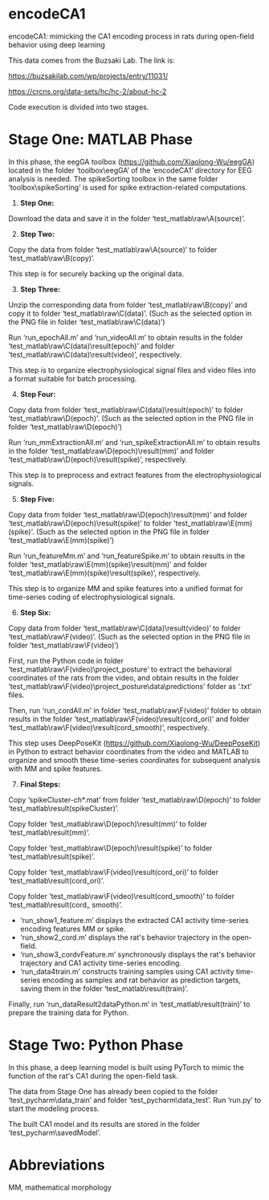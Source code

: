 # encodeCA1

encodeCA1: mimicking the CA1 encoding process in rats during open-field behavior using deep learning

This data comes from the Buzsaki Lab. The link is:

https://buzsakilab.com/wp/projects/entry/11031/

https://crcns.org/data-sets/hc/hc-2/about-hc-2


Code execution is divided into two stages.


# Stage One: MATLAB Phase

In this phase, the eegGA toolbox (https://github.com/Xiaolong-Wu/eegGA) located in the folder ‘toolbox\eegGA’ of the ‘encodeCA1’ directory for EEG analysis is needed. The spikeSorting toolbox in the same folder ‘toolbox\spikeSorting’ is used for spike extraction-related computations.

1. **Step One:**

Download the data and save it in the folder ‘test_matlab\raw\A(source)’.

2. **Step Two:**

Copy the data from folder ‘test_matlab\raw\A(source)’ to folder ‘test_matlab\raw\B(copy)’.

This step is for securely backing up the original data.

3. **Step Three:**

Unzip the corresponding data from folder ‘test_matlab\raw\B(copy)’ and copy it to folder ‘test_matlab\raw\C(data)’. (Such as the selected option in the PNG file in folder ‘test_matlab\raw\C(data)’)

Run ‘run_epochAll.m’ and ‘run_videoAll.m’ to obtain results in the folder ‘test_matlab\raw\C(data)\result(epoch)’ and folder ‘test_matlab\raw\C(data)\result(video)’, respectively.

This step is to organize electrophysiological signal files and video files into a format suitable for batch processing.

4. **Step Four:**

Copy data from folder ‘test_matlab\raw\C(data)\result(epoch)’ to folder ‘test_matlab\raw\D(epoch)’. (Such as the selected option in the PNG file in folder ‘test_matlab\raw\D(epoch)’)

Run ‘run_mmExtractionAll.m’ and ‘run_spikeExtractionAll.m’ to obtain results in the folder ‘test_matlab\raw\D(epoch)\result(mm)’ and folder ‘test_matlab\raw\D(epoch)\result(spike)’, respectively.

This step is to preprocess and extract features from the electrophysiological signals.

5. **Step Five:**

Copy data from folder ‘test_matlab\raw\D(epoch)\result(mm)’ and folder ‘test_matlab\raw\D(epoch)\result(spike)’ to folder ‘test_matlab\raw\E(mm)(spike)’. (Such as the selected option in the PNG file in folder ‘test_matlab\raw\E(mm)(spike)’)

Run ‘run_featureMm.m’ and ‘run_featureSpike.m’ to obtain results in the folder ‘test_matlab\raw\E(mm)(spike)\result(mm)’ and folder ‘test_matlab\raw\E(mm)(spike)\result(spike)’, respectively.

This step is to organize MM and spike features into a unified format for time-series coding of electrophysiological signals.

6. **Step Six:**

Copy data from folder ‘test_matlab\raw\C(data)\result(video)’ to folder ‘test_matlab\raw\F(video)’. (Such as the selected option in the PNG file in folder ‘test_matlab\raw\F(video)’)

First, run the Python code in folder ‘test_matlab\raw\F(video)\project_posture’ to extract the behavioral coordinates of the rats from the video, and obtain results in the folder ‘test_matlab\raw\F(video)\project_posture\data\predictions’ folder as ‘.txt’ files.

Then, run ‘run_cordAll.m’ in folder ‘test_matlab\raw\F(video)’ folder to obtain results in the folder ‘test_matlab\raw\F(video)\result(cord_ori)’ and folder ‘test_matlab\raw\F(video)\result(cord_smooth)’, respectively.

This step uses DeepPoseKit (https://github.com/Xiaolong-Wu/DeepPoseKit) in Python to extract behavior coordinates from the video and MATLAB to organize and smooth these time-series coordinates for subsequent analysis with MM and spike features.

7. **Final Steps:**

Copy ‘spikeCluster-ch*.mat’ from folder ‘test_matlab\raw\D(epoch)’ to folder ‘test_matlab\result(spikeCluster)’.

Copy folder ‘test_matlab\raw\D(epoch)\result(mm)’ to folder ‘test_matlab\result(mm)’.

Copy folder ‘test_matlab\raw\D(epoch)\result(spike)’ to folder ‘test_matlab\result(spike)’.

Copy folder ‘test_matlab\raw\F(video)\result(cord_ori)’ to folder ‘test_matlab\result(cord_ori)’.

Copy folder ‘test_matlab\raw\F(video)\result(cord_smooth)’ to folder ‘test_matlab\result(cord_ smooth)’.


- ‘run_show1_feature.m’ displays the extracted CA1 activity time-series encoding features MM or spike.
- ‘run_show2_cord.m’ displays the rat's behavior trajectory in the open-field.
- ‘run_show3_cordvFeature.m’ synchronously displays the rat's behavior trajectory and CA1 activity time-series encoding.
- ‘run_data4train.m’ constructs training samples using CA1 activity time-series encoding as samples and rat behavior as prediction targets, saving them in the folder ‘test_matlab\result(train)’.

Finally, run ‘run_dataResult2dataPython.m’ in ‘test_matlab\result(train)’ to prepare the training data for Python.


# Stage Two: Python Phase

In this phase, a deep learning model is built using PyTorch to mimic the function of the rat's CA1 during the open-field task.

The data from Stage One has already been copied to the folder ‘test_pycharm\data_train’ and folder ‘test_pycharm\data_test’. Run ‘run.py’ to start the modeling process.

The built CA1 model and its results are stored in the folder ‘test_pycharm\savedModel’.


# Abbreviations

MM, mathematical morphology
